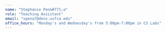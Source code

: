 ```yaml
---
name: "Stephanie Pen&#771;a"
role: "Teaching Assistant"
email: "spena7@dons.usfca.edu"
office_hours: "Monday's and Wednesday's from 5:00pm-7:00pm in CS Labs"
---
```

